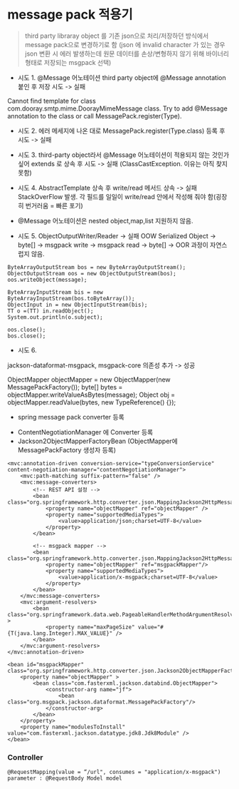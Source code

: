 # message pack 적용기

> third party libraray object 를 기존 json으로 처리/저장하던 방식에서 message pack으로 변경하기로 함
 (json 에 invalid character 가 있는 경우 json 변환 시 에러 발생하는데 원문 데이터를 손상/변형하지 않기 위해 바이너리 형태로 저장되는 msgpack 선택)

* 시도 1.
@Message 어노테이션
third party object에 @Message annotation 붙인 후 저장 시도 -> 실패

Cannot find template for class com.dooray.smtp.mime.DoorayMimeMessage class.  Try to add @Message annotation to the class or call MessagePack.register(Type).

* 시도 2.
에러 메세지에 나온 대로 MessagePack.register(Type.class)  등록 후 시도 -> 실패

* 시도 3.
third-party object라서 @Message 어노테이션이 적용되지 않는 것인가 싶어 extends 로 상속 후 시도 -> 실패
(ClassCastException. 이유는 아직 찾지 못함)

* 시도 4.
AbstractTemplate<T> 상속 후 write/read 메서드 상속 -> 실패
StackOverFlow 발생. 각 필드를 일일이 write/read 안에서 작성해 줘야 함(굉장히 번거러움 = 빠른 포기)

- @Message 어노테이션은 nested object,map,list 지원하지 않음.

* 시도 5.
ObjectOutputWriter/Reader -> 실패
OOW Serialized Object -> byte[] -> msgpack write -> msgpack read -> byte[] -> OOR  과정이 자연스럽지 않음.

```
ByteArrayOutputStream bos = new ByteArrayOutputStream();
ObjectOutputStream oos = new ObjectOutputStream(bos);
oos.writeObject(message);

ByteArrayInputStream bis = new ByteArrayInputStream(bos.toByteArray());
ObjectInput in = new ObjectInputStream(bis);
TT o =(TT) in.readObject();
System.out.println(o.subject);

oos.close();
bos.close();
```

* 시도 6.

jackson-dataformat-msgpack, msgpack-core 의존성 추가 -> 성공

ObjectMapper objectMapper = new ObjectMapper(new MessagePackFactory());
byte[] bytes = objectMapper.writeValueAsBytes(message);
Object obj = objectMapper.readValue(bytes, new TypeReference<XXX>() {});

* spring message pack converter 등록

- ContentNegotiationManager 에 Converter 등록
- Jackson2ObjectMapperFactoryBean (ObjectMapper에 MessagePackFactory 생성자 등록)

```
<mvc:annotation-driven conversion-service="typeConversionService" content-negotiation-manager="contentNegotiationManager">
    <mvc:path-matching suffix-pattern="false" />
    <mvc:message-converters>
        <!-- REST API 설정 -->
        <bean class="org.springframework.http.converter.json.MappingJackson2HttpMessageConverter">
            <property name="objectMapper" ref="objectMapper" />
            <property name="supportedMediaTypes">
                <value>application/json;charset=UTF-8</value>
            </property>
        </bean>

        <!-- msgpack mapper -->
        <bean class="org.springframework.http.converter.json.MappingJackson2HttpMessageConverter">
            <property name="objectMapper" ref="msgpackMapper"/>
            <property name="supportedMediaTypes">
                <value>application/x-msgpack;charset=UTF-8</value>
            </property>
        </bean>
    </mvc:message-converters>
    <mvc:argument-resolvers>
        <bean class="org.springframework.data.web.PageableHandlerMethodArgumentResolver" >
            <property name="maxPageSize" value="#{T(java.lang.Integer).MAX_VALUE}" />
        </bean>
    </mvc:argument-resolvers>
</mvc:annotation-driven>

<bean id="msgpackMapper" class="org.springframework.http.converter.json.Jackson2ObjectMapperFactoryBean">
    <property name="objectMapper" >
        <bean class="com.fasterxml.jackson.databind.ObjectMapper">
            <constructor-arg name="jf">
                <bean class="org.msgpack.jackson.dataformat.MessagePackFactory"/>
            </constructor-arg>
        </bean>
    </property>
    <property name="modulesToInstall" value="com.fasterxml.jackson.datatype.jdk8.Jdk8Module" />
</bean>
```

### Controller

```
@RequestMapping(value = “/url", consumes = "application/x-msgpack")
parameter : @RequestBody Model model
```
